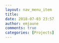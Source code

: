 ```yaml
---
layout: nav_menu_item
title: 
date: 2018-07-03 23:57
author: emjaune
comments: true
categories: [Projects]
---
```

 
